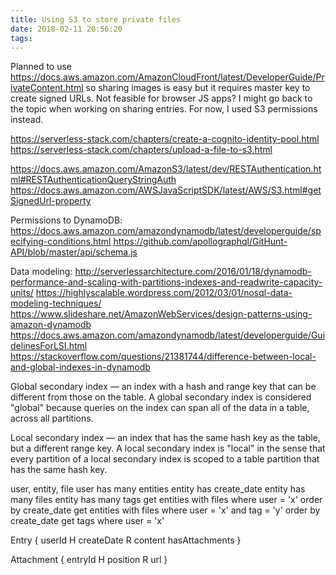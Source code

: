 ```yaml
---
title: Using S3 to store private files
date: 2018-02-11 20:56:20
tags:
---
```

Planned to use https://docs.aws.amazon.com/AmazonCloudFront/latest/DeveloperGuide/PrivateContent.html so sharing images is easy but it requires master key to create signed URLs. Not feasible for browser JS apps? I might go back to the topic when working on sharing entries. For now, I used S3 permissions instead.

https://serverless-stack.com/chapters/create-a-cognito-identity-pool.html
https://serverless-stack.com/chapters/upload-a-file-to-s3.html

https://docs.aws.amazon.com/AmazonS3/latest/dev/RESTAuthentication.html#RESTAuthenticationQueryStringAuth
https://docs.aws.amazon.com/AWSJavaScriptSDK/latest/AWS/S3.html#getSignedUrl-property

Permissions to DynamoDB:
https://docs.aws.amazon.com/amazondynamodb/latest/developerguide/specifying-conditions.html
https://github.com/apollographql/GitHunt-API/blob/master/api/schema.js

Data modeling:
http://serverlessarchitecture.com/2016/01/18/dynamodb-performance-and-scaling-with-partitions-indexes-and-readwrite-capacity-units/
https://highlyscalable.wordpress.com/2012/03/01/nosql-data-modeling-techniques/
https://www.slideshare.net/AmazonWebServices/design-patterns-using-amazon-dynamodb
https://docs.aws.amazon.com/amazondynamodb/latest/developerguide/GuidelinesForLSI.html
https://stackoverflow.com/questions/21381744/difference-between-local-and-global-indexes-in-dynamodb

Global secondary index — an index with a hash and range key that can be different from those on the table. A global secondary index is considered "global" because queries on the index can span all of the data in a table, across all partitions.

Local secondary index — an index that has the same hash key as the table, but a different range key. A local secondary index is "local" in the sense that every partition of a local secondary index is scoped to a table partition that has the same hash key.

user, entity, file
user has many entities
entity has create_date
entity has many files
entity has many tags
get entities with files where user = 'x' order by create_date
get entities with files where user = 'x' and tag = 'y' order by create_date
get tags where user = 'x'

Entry {
	userId H
	createDate R
	content
	hasAttachments
}

Attachment {
	entryId H
	position R
	url
}